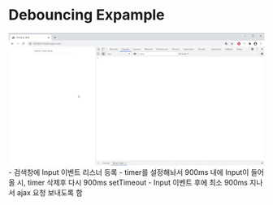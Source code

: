 # Debouncing Expample 
<img src="demo/demo.gif?raw=true"/>
<br/>
- 검색창에 Input 이벤트 리스너 등록
- timer를 설정해놔서 900ms 내에 Input이 들어올 시, timer 삭제후 다시 900ms setTimeout
- Input 이벤트 후에 최소 900ms 지나서 ajax 요청 보내도록 함
